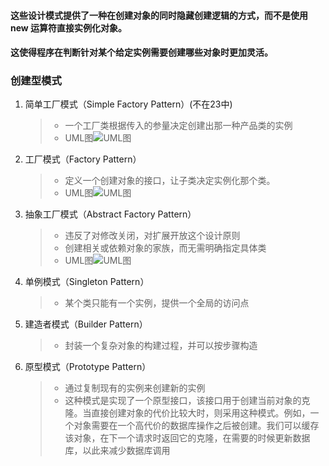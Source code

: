 #### 这些设计模式提供了一种在创建对象的同时隐藏创建逻辑的方式，而不是使用 new 运算符直接实例化对象。
#### 这使得程序在判断针对某个给定实例需要创建哪些对象时更加灵活。

### 创建型模式
1. 简单工厂模式（Simple Factory Pattern）(不在23中)
    > * 一个工厂类根据传入的参量决定创建出那一种产品类的实例
    > * UML图![UML图](https://timgsa.baidu.com/timg?image&quality=80&size=b9999_10000&sec=1551963188999&di=0d1e5df300e429549d2a272b3599ad1d&imgtype=jpg&src=http%3A%2F%2Fimg4.imgtn.bdimg.com%2Fit%2Fu%3D2067476079%2C1796698802%26fm%3D214%26gp%3D0.jpg)
2. 工厂模式（Factory Pattern）
    > * 定义一个创建对象的接口，让子类决定实例化那个类。
    > * UML图![UML图](https://images2017.cnblogs.com/blog/401339/201709/401339-20170929204041684-1520979160.png)
3. 抽象工厂模式（Abstract Factory Pattern）
    > * 违反了对修改关闭，对扩展开放这个设计原则
    > * 创建相关或依赖对象的家族，而无需明确指定具体类
    > * UML图![UML图](http://www.runoob.com/wp-content/uploads/2018/07/1530601916-7298-DP-AbstractFactory.png)
4. 单例模式（Singleton Pattern）
    > * 某个类只能有一个实例，提供一个全局的访问点
5. 建造者模式（Builder Pattern）
    > * 封装一个复杂对象的构建过程，并可以按步骤构造
6. 原型模式（Prototype Pattern）
    > * 通过复制现有的实例来创建新的实例
    > * 这种模式是实现了一个原型接口，该接口用于创建当前对象的克隆。当直接创建对象的代价比较大时，则采用这种模式。例如，一个对象需要在一个高代价的数据库操作之后被创建。我们可以缓存该对象，在下一个请求时返回它的克隆，在需要的时候更新数据库，以此来减少数据库调用
